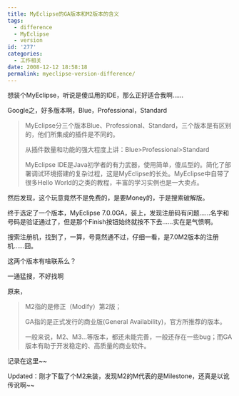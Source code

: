 ```yaml
---
title: MyEclipse的GA版本和M2版本的含义
tags:
  - difference
  - MyEclipse
  - version
id: '277'
categories:
  - 工作相关
date: 2008-12-12 18:58:18
permalink: myeclipse-version-difference/
---
```


想装个MyEclipse，听说是傻瓜用的IDE，那么正好适合我啊……
<!-- more -->
Google之，好多版本啊，Blue，Professional，Standard

> MyEclipse分三个版本Blue、Professional、Standard，三个版本是有区别的，他们所集成的插件是不同的。
>  
> 从插件数量和功能的强大程度上讲：Blue>Professional>Standard
>  
> MyEclipse IDE是Java初学者的有力武器，使用简单，傻瓜型的。简化了部署调试环境搭建的复杂过程，这是MyEclipse的长处。MyEclipse中自带了很多Hello World的之类的教程，丰富的学习实例也是一大卖点。

然后发现，这个玩意竟然不是免费的，是要Money的，于是搜索破解版。

终于选定了一个版本，MyEclipse 7.0.0GA，装上，发现注册码有问题……名字和号码是验证通过了，但是那个Finish按钮始终就按不下去……实在是气愤啊。

搜索注册机，找到了，一算，号竟然通不过，仔细一看，是7.0M2版本的注册机……囧。

这两个版本有啥联系么？

一通猛搜，不好找啊

原来，

> M2指的是修正（Modify）第2版；
> 
> GA指的是正式发行的商业版(General Availability)，官方所推荐的版本。
> 
> 一般来说，M2、M3...等版本，都还未能完善，一般还存在一些bug；而GA版本有助于开发稳定的、高质量的商业软件。 

记录在这里~~

Updated：刚才下载了个M2来装，发现M2的M代表的是Milestone，还真是以讹传讹啊~~